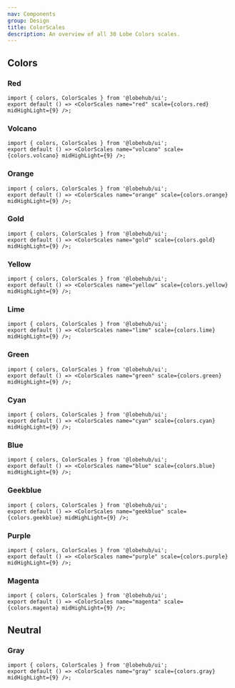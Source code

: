 ```yaml
---
nav: Components
group: Design
title: ColorScales
description: An overview of all 30 Lobe Colors scales.
---
```


## Colors

### Red

```tsx
import { colors, ColorScales } from '@lobehub/ui';
export default () => <ColorScales name="red" scale={colors.red} midHighLight={9} />;
```

### Volcano

```tsx
import { colors, ColorScales } from '@lobehub/ui';
export default () => <ColorScales name="volcano" scale={colors.volcano} midHighLight={9} />;
```

### Orange

```tsx
import { colors, ColorScales } from '@lobehub/ui';
export default () => <ColorScales name="orange" scale={colors.orange} midHighLight={9} />;
```

### Gold

```tsx
import { colors, ColorScales } from '@lobehub/ui';
export default () => <ColorScales name="gold" scale={colors.gold} midHighLight={9} />;
```

### Yellow

```tsx
import { colors, ColorScales } from '@lobehub/ui';
export default () => <ColorScales name="yellow" scale={colors.yellow} midHighLight={9} />;
```

### Lime

```tsx
import { colors, ColorScales } from '@lobehub/ui';
export default () => <ColorScales name="lime" scale={colors.lime} midHighLight={9} />;
```

### Green

```tsx
import { colors, ColorScales } from '@lobehub/ui';
export default () => <ColorScales name="green" scale={colors.green} midHighLight={9} />;
```

### Cyan

```tsx
import { colors, ColorScales } from '@lobehub/ui';
export default () => <ColorScales name="cyan" scale={colors.cyan} midHighLight={9} />;
```

### Blue

```tsx
import { colors, ColorScales } from '@lobehub/ui';
export default () => <ColorScales name="blue" scale={colors.blue} midHighLight={9} />;
```

### Geekblue

```tsx
import { colors, ColorScales } from '@lobehub/ui';
export default () => <ColorScales name="geekblue" scale={colors.geekblue} midHighLight={9} />;
```

### Purple

```tsx
import { colors, ColorScales } from '@lobehub/ui';
export default () => <ColorScales name="purple" scale={colors.purple} midHighLight={9} />;
```

### Magenta

```tsx
import { colors, ColorScales } from '@lobehub/ui';
export default () => <ColorScales name="magenta" scale={colors.magenta} midHighLight={9} />;
```

## Neutral

### Gray

```tsx
import { colors, ColorScales } from '@lobehub/ui';
export default () => <ColorScales name="gray" scale={colors.gray} midHighLight={9} />;
```
